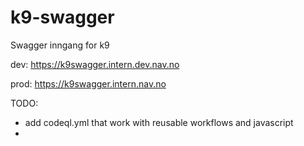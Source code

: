 # k9-swagger
Swagger inngang for k9 

dev: https://k9swagger.intern.dev.nav.no

prod: https://k9swagger.intern.nav.no


TODO: 
* add codeql.yml that work with reusable workflows and javascript
* 
